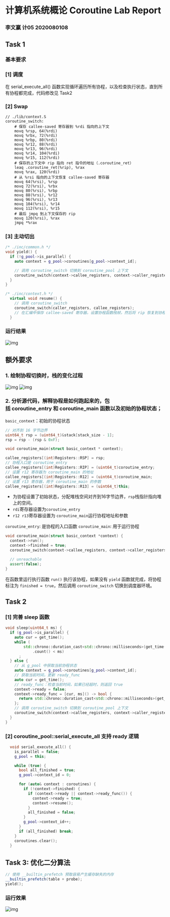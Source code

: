 # 计算机系统概论 Coroutine Lab Report
### 李文赢 计05 2020080108

## Task 1
### 基本要求
### [1] 调度
在 serial_execute_all() 函数实现循环遍历所有协程，以及检查执行状态，直到所有协程都完成，代码修改见 Task2

### [2] Swap
```assembly
// ./lib/context.S
coroutine_switch:
    # 保存 callee-saved 寄存器到 %rdi 指向的上下文
    movq %rsp, 64(%rdi)
    movq %rbx, 72(%rdi)
    movq %rbp, 80(%rdi)
    movq %r12, 88(%rdi)
    movq %r13, 96(%rdi)
    movq %r14, 104(%rdi)
    movq %r15, 112(%rdi)
    # 保存的上下文中 rip 指向 ret 指令的地址（.coroutine_ret）
    leaq .coroutine_ret(%rip), %rax
    movq %rax, 120(%rdi)
    # 从 %rsi 指向的上下文恢复 callee-saved 寄存器
    movq 64(%rsi), %rsp
    movq 72(%rsi), %rbx
    movq 80(%rsi), %rbp
    movq 88(%rsi), %r12
    movq 96(%rsi), %r13
    movq 104(%rsi), %r14
    movq 112(%rsi), %r15
    # 最后 jmpq 到上下文保存的 rip
    movq 120(%rsi), %rax
    jmpq *%rax
```

### [3] 主动切出

```C++
/* ./inc/common.h */
void yield() {
  if (!g_pool->is_parallel) {
    auto context = g_pool->coroutines[g_pool->context_id];

    // 调用 coroutine_switch 切换到 coroutine_pool 上下文
    coroutine_switch(context->callee_registers, context->caller_registers);
  }
}
```

```C++
/* ./inc/context.h */
  virtual void resume() {
    // 调用 coroutine_switch
    coroutine_switch(caller_registers, callee_registers);
    // 在汇编中保存 callee-saved 寄存器，设置协程函数栈帧，然后将 rip 恢复到协程 yield 之后所需要执行的指令地址。
  }
```

### 运行结果
![img](report_img/img_task1_result.png)

## 额外要求
### 1. 绘制协程切换时，栈的变化过程
![img](report_img/img_task1_p1.png)
![img](report_img/img_task1_p2.png)

### 2. 分析源代码，解释协程是如何跑起来的，包括 coroutine_entry 和 coroutine_main 函数以及初始的协程状态；

`basic_context`：初始的协程状态
```C++
// 对齐到 16 字节边界
uint64_t rsp = (uint64_t)&stack[stack_size - 1];
rsp = rsp - (rsp & 0xF);

void coroutine_main(struct basic_context * context);

callee_registers[(int)Registers::RSP] = rsp;
// 协程入口是 coroutine_entry
callee_registers[(int)Registers::RIP] = (uint64_t)coroutine_entry;
// 设置 r12 寄存器为 coroutine_main 的地址
callee_registers[(int)Registers::R12] = (uint64_t)coroutine_main;
// 设置 r13 寄存器，用于 coroutine_main 的参数
callee_registers[(int)Registers::R13] = (uint64_t)this;
```
- 为协程设置了初始状态，分配堆栈空间对齐到16字节边界，`rsp`栈指针指向堆上的空间。
- `rdi`寄存器设置为`coroutine_entry`
- `r12 r13`寄存器设置为 `coroutine_main`运行协程地址和参数

`coroutine_entry`: 是协程的入口函数
`coroutine_main`: 用于运行协程
```C++
void coroutine_main(struct basic_context *context) {
  context->run();
  context->finished = true;
  coroutine_switch(context->callee_registers, context->caller_registers);

  // unreachable
  assert(false);
}
```
在函数里运行执行函数 `run()` 执行该协程，如果没有 `yield` 函数就完成，将协程标注为 `finished = true`，然后调用 `coroutine_switch` 切换到调度器环境。


## Task 2
### [1] 完善 sleep 函数
```C++
void sleep(uint64_t ms) {
  if (g_pool->is_parallel) {
    auto cur = get_time();
    while (
        std::chrono::duration_cast<std::chrono::milliseconds>(get_time() - cur)
            .count() < ms)
      ;
  } else {
    // 从 g_pool 中获取当前协程状态
    auto context = g_pool->coroutines[g_pool->context_id];
    // 获取当前时间，更新 ready_func
    auto cur = get_time();
    // ready_func：检查当前时间，如果已经超时，则返回 true  
    context->ready = false;
    context->ready_func = [cur, ms]() -> bool {
      return std::chrono::duration_cast<std::chrono::milliseconds>(get_time()- cur).count() >= ms;
    };
    // 调用 coroutine_switch 切换到 coroutine_pool 上下文
    coroutine_switch(context->callee_registers, context->caller_registers);
  }
}
```

### [2] coroutine_pool::serial_execute_all 支持 ready 逻辑

```C++
  void serial_execute_all() {
    is_parallel = false;
    g_pool = this;

    while (true) {
      bool all_finished = true;
      g_pool->context_id = 0;

      for (auto& context : coroutines) {
        if (!context->finished) {
          if (context->ready || context->ready_func()) {
            context->ready = true;
            context->resume();
          }
          all_finished = false;
        }
        g_pool->context_id++;
      }
      if (all_finished) break;
    }
    coroutines.clear();
  }
```


## Task 3: 优化二分算法
```C++
// 使用 __builtin_prefetch 预取容易产生缓存缺失的内存
__builtin_prefetch(table + probe);
yield();
```

### 运行效果
![img](report_img/img_task3_result.png)
